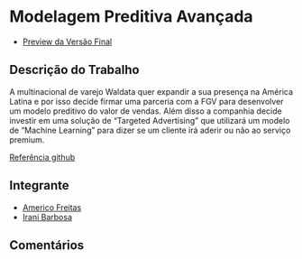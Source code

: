 # Modelagem Preditiva Avançada

- [Preview da Versão Final](http://htmlpreview.github.io/?https://github.com/americofreitasjr/ModPreditivaAvanc_TrabalhoFinal/blob/master/Case_Waldata.html)

## Descrição do Trabalho

A multinacional de varejo Waldata quer expandir a sua presença na América Latina e por isso decide firmar uma parceria com a FGV para desenvolver um modelo preditivo do
valor de vendas. Além disso a companhia decide investir em uma solução de “Targeted Advertising” que utilizará um modelo de “Machine Learning” para dizer se um cliente irá
aderir ou não ao serviço premium.

[Referência github](https://rbarsotti.github.io/)

## Integrante

- [Americo Freitas](https://github.com/americofreitasjr)
- [Irani Barbosa](https://github.com)

## Comentários

